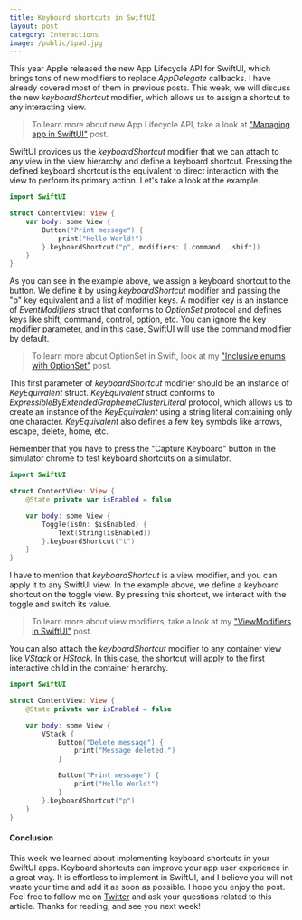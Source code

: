 ```yaml
---
title: Keyboard shortcuts in SwiftUI
layout: post
category: Interactions
image: /public/ipad.jpg
---
```


This year Apple released the new App Lifecycle API for SwiftUI, which brings tons of new modifiers to replace *AppDelegate* callbacks. I have already covered most of them in previous posts. This week, we will discuss the new *keyboardShortcut* modifier, which allows us to assign a shortcut to any interacting view.

> To learn more about new App Lifecycle API, take a look at ["Managing app in SwiftUI"](/2020/08/19/managing-app-in-swiftui/) post.

SwiftUI provides us the *keyboardShortcut* modifier that we can attach to any view in the view hierarchy and define a keyboard shortcut. Pressing the defined keyboard shortcut is the equivalent to direct interaction with the view to perform its primary action. Let's take a look at the example.

```swift
import SwiftUI

struct ContentView: View {
    var body: some View {
        Button("Print message") {
            print("Hello World!")
        }.keyboardShortcut("p", modifiers: [.command, .shift])
    }
}
```

As you can see in the example above, we assign a keyboard shortcut to the button. We define it by using *keyboardShortcut* modifier and passing the "p" key equivalent and a list of modifier keys. A modifier key is an instance of *EventModifiers* struct that conforms to *OptionSet* protocol and defines keys like shift, command, control, option, etc. You can ignore the key modifier parameter, and in this case, SwiftUI will use the command modifier by default.

> To learn more about OptionSet in Swift, look at my ["Inclusive enums with OptionSet"](/2019/04/10/inclusive-enums-with-optionset/) post.

This first parameter of *keyboardShortcut* modifier should be an instance of *KeyEquivalent* struct. *KeyEquivalent* struct conforms to *ExpressibleByExtendedGraphemeClusterLiteral* protocol, which allows us to create an instance of the *KeyEquivalent* using a string literal containing only one character. *KeyEquivalent* also defines a few key symbols like arrows, escape, delete, home, etc.

Remember that you have to press the "Capture Keyboard" button in the simulator chrome to test keyboard shortcuts on a simulator.

```swift
import SwiftUI

struct ContentView: View {
    @State private var isEnabled = false

    var body: some View {
        Toggle(isOn: $isEnabled) {
            Text(String(isEnabled))
        }.keyboardShortcut("t")
    }
}
```

I have to mention that *keyboardShortcut* is a view modifier, and you can apply it to any SwiftUI view. In the example above, we define a keyboard shortcut on the toggle view. By pressing this shortcut, we interact with the toggle and switch its value.

> To learn more about view modifiers, take a look at my ["ViewModifiers in SwiftUI"](/2019/08/07/viewmodifiers-in-swiftui/) post.

You can also attach the *keyboardShortcut* modifier to any container view like *VStack* or *HStack*. In this case, the shortcut will apply to the first interactive child in the container hierarchy.

```swift
import SwiftUI

struct ContentView: View {
    @State private var isEnabled = false

    var body: some View {
        VStack {
            Button("Delete message") {
                print("Message deleted.")
            }

            Button("Print message") {
                print("Hello World!")
            }
        }.keyboardShortcut("p")
    }
}
```

#### Conclusion
This week we learned about implementing keyboard shortcuts in your SwiftUI apps. Keyboard shortcuts can improve your app user experience in a great way. It is effortless to implement in SwiftUI, and I believe you will not waste your time and add it as soon as possible. I hope you enjoy the post. Feel free to follow me on [Twitter](https://twitter.com/mecid) and ask your questions related to this article. Thanks for reading, and see you next week!